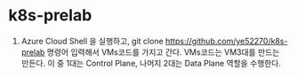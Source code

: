 # k8s-prelab

1. Azure Cloud Shell 을 실행하고, git clone https://github.com/ye52270/k8s-prelab 명령어 입력해서 VMs코드를 가지고 간다.
    VMs코드는 VM3대를 만드는 만든다. 이 중 1대는 Control Plane, 나머지 2대는 Data Plane 역할을 수행한다.
